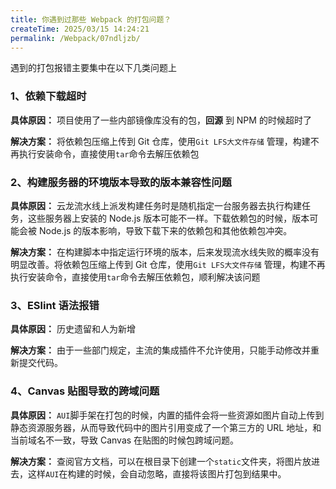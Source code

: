 ```yaml
---
title: 你遇到过那些 Webpack 的打包问题？
createTime: 2025/03/15 14:24:21
permalink: /Webpack/07ndljzb/
---
```


遇到的打包报错主要集中在以下几类问题上

### 1、依赖下载超时

**具体原因：** 项目使用了一些内部镜像库没有的包，**回源** 到 NPM 的时候超时了

**解决方案：** 将依赖包压缩上传到 Git 仓库，使用`Git LFS大文件存储` 管理，构建不再执行安装命令，直接使用`tar`命令去解压依赖包

### 2、构建服务器的环境版本导致的版本兼容性问题

**具体原因：** 云龙流水线上派发构建任务时是随机指定一台服务器去执行构建任务，这些服务器上安装的 Node.js 版本可能不一样。下载依赖包的时候，版本可能会被 Node.js 的版本影响，导致下载下来的依赖包和其他依赖包冲突。

**解决方案：** 在构建脚本中指定运行环境的版本，后来发现流水线失败的概率没有明显改善。将依赖包压缩上传到 Git 仓库，使用`Git LFS大文件存储` 管理，构建不再执行安装命令，直接使用`tar`命令去解压依赖包，顺利解决该问题

### 3、ESlint 语法报错

**具体原因：** 历史遗留和人为新增

**解决方案：** 由于一些部门规定，主流的集成插件不允许使用，只能手动修改并重新提交代码。

### 4、Canvas 贴图导致的跨域问题

**具体原因：** `AUI`脚手架在打包的时候，内置的插件会将一些资源如图片自动上传到静态资源服务器，从而导致代码中的图片引用变成了一个第三方的 URL 地址，和当前域名不一致，导致 Canvas 在贴图的时候包跨域问题。

**解决方案：** 查阅官方文档，可以在根目录下创建一个`static`文件夹，将图片放进去，这样`AUI`在构建的时候，会自动忽略，直接将该图片打包到结果中。
